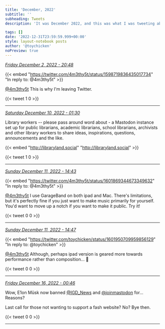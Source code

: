 ```yaml
---
title: 'December, 2022'
subtitle: ''
subheading: Tweets
description: 'It was December 2022, and this was what I was tweeting about...'

tags: []
date: '2022-12-31T23:59:59.999+00:00'
style: layout-notebook posts
author: '@toychicken'
noPreview: true
---
```


<p><a id="1598781197655674900" href="#1598781197655674900"><em title="2022-12-02T20:48:36.000+00:00">Friday December 2, 2022 - 20:48</em></a></p>
      
{{< embed "https://twitter.com/4m3thy5t/status/1598719836435017734" "In reply to: @4m3thy5t" >}}


[@4m3thy5t](https://twitter.com/@4m3thy5t)  This is why I'm leaving Twitter.

{{< tweet 1 0 >}}

---

<p><a id="1601388762831138816" href="#1601388762831138816"><em title="2022-12-10T01:30:08.000+00:00">Saturday December 10, 2022 - 01:30</em></a></p>
      
Library workers -- please pass around word about  - a Mastodon instance set up for public librarians, academic librarians, school librarians, archivists and other library workers to share ideas, inspirations, questions, announcements and the like.

{{< embed "http://libraryland.social" "http://libraryland.social" >}}


{{< tweet 1 0 >}}

---

<p><a id="1601950709959856129" href="#1601950709959856129"><em title="2022-12-11T14:43:06.000+00:00">Sunday December 11, 2022 - 14:43</em></a></p>
      
{{< embed "https://twitter.com/4m3thy5t/status/1601869344673349632" "In reply to: @4m3thy5t" >}}


[@4m3thy5t](https://twitter.com/@4m3thy5t)  I use GarageBand on both ipad and Mac. There's limitations, but it's perfectly fine if you just want to make music primarily for yourself. You'd want to move up a notch if you want to make it public. Try it!

{{< tweet 0 0 >}}

---

<p><a id="1601951775292272640" href="#1601951775292272640"><em title="2022-12-11T14:47:20.000+00:00">Sunday December 11, 2022 - 14:47</em></a></p>
      
{{< embed "https://twitter.com/toychicken/status/1601950709959856129" "In reply to: @toychicken" >}}


[@4m3thy5t](https://twitter.com/@4m3thy5t)  Although, perhaps ipad version is geared more towards performance rather than composition... 🤔

{{< tweet 0 0 >}}

---

<p><a id="1603552212445265920" href="#1603552212445265920"><em title="2022-12-16T00:46:54.000+00:00">Friday December 16, 2022 - 00:46</em></a></p>
      
Wow, E1on Müsk now banned [@IGD_News](https://twitter.com/@IGD_News)  and [@joinmastodon](https://twitter.com/@joinmastodon)  for... Reasons?



Last call for those not wanting to support a fash website? No? Bye then.

{{< tweet 0 0 >}}

---
